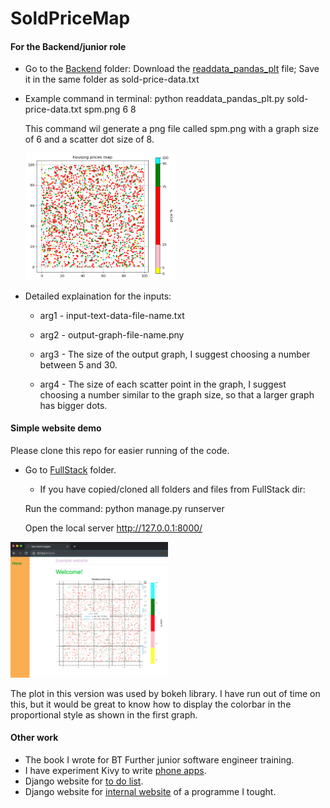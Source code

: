 # SoldPriceMap
#### For the Backend/junior role

- Go to the [Backend](Backend) folder:
  Download the [readdata_pandas_plt](Backend/readdata_pandas_plt.py) file;
  Save it in the same folder as sold-price-data.txt 
  
- Example command in terminal: 
  python readdata_pandas_plt.py sold-price-data.txt spm.png 6 8
  
  This command wil generate a png file called spm.png with a graph size of 6 and a scatter dot size of 8.
  
  <img src='/Backend/spm.png' height="50%" width="50%">

- Detailed explaination for the inputs:

    * arg1 -  input-text-data-file-name.txt
    * arg2 -  output-graph-file-name.pny
    * arg3 -  The size of the output graph,
            I suggest choosing a number between 5 and 30.
           
    * arg4 -  The size of each scatter point in the graph,
            I suggest choosing a number similar to the graph size,
            so that a larger graph has bigger dots.

#### Simple website demo
Please clone this repo for easier running of the code.
- Go to [FullStack](FullStack) folder.
  * If you have copied/cloned all folders and files from FullStack dir:
  
   Run the command: python manage.py runserver
   
   Open the local server http://127.0.0.1:8000/
  
<img src='/FullStack/webDemo.png' height="50%" width="50%">

The plot in this version was used by bokeh library. I have run out of time on this, but it would be great to know how to display the colorbar in the proportional style as shown in the first graph.

#### Other work
 - The book I wrote for BT Further junior software engineer training.
 - I have experiment Kivy to write [phone apps](KivyProject_sandbox).
 - Django website for [to do list](DjangoProject_sandbox).
 - Django website for [internal website](CourseWeb_sandbox) of a programme I tought.  
 

